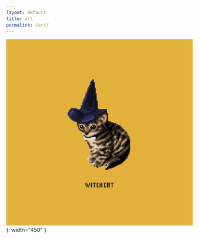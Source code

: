 ```yaml
---
layout: default
title: art
permalink: /art/
---
```


![pixel cat](/assets/pixelcat.png){: width="450" }
